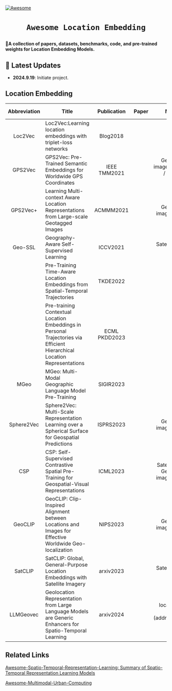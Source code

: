<!-- [![Maintenance](https://img.shields.io/badge/Maintained%3F-yes-green.svg)](https://github.com/Jack-bo1220/Awesome-Remote-Sensing-Foundation-Models/graphs/commit-activity) -->
[![Awesome](https://cdn.rawgit.com/sindresorhus/awesome/d7305f38d29fed78fa85652e3a63e154dd8e8829/media/badge.svg)](https://github.com/Jack-bo1220/Awesome-Remote-Sensing-Foundation-Models)
<!-- <img alt="GitHub watchers" src="https://img.shields.io/github/watchers/Jack-bo1220/Awesome-Remote-Sensing-Foundation-Models?style=social"> <img alt="GitHub stars" src="https://img.shields.io/github/stars/Jack-bo1220/Awesome-Remote-Sensing-Foundation-Models?style=social"> <img alt="GitHub forks" src="https://img.shields.io/github/forks/Jack-bo1220/Awesome-Remote-Sensing-Foundation-Models?style=social"> -->

# <p align=center>`Awesome Location Embedding`</p>

:star2:**A collection of papers, datasets, benchmarks, code, and pre-trained weights for Location Embedding Models.**

## 📢 Latest Updates
<!-- :fire::fire::fire: Last Updated on 2024.08.19 :fire::fire::fire: -->

- **2024.9.19**: Initiate project.

## Location Embedding
|Abbreviation|Title|Publication|Paper|Modality|Code & Weights|
|:---:|---|:---:|:---:|:---:|:---:|
|Loc2Vec|Loc2Vec:Learning location embeddings with triplet-loss networks|Blog2018||location||
|GPS2Vec|GPS2Vec: Pre-Trained Semantic Embeddings for Worldwide GPS Coordinates|IEEE TMM2021||Geo-tagged image / Check-ins / Tweets + location|
|GPS2Vec+|Learning Multi-context Aware Location Representations from Large-scale Geotagged Images|ACMMM2021||Geo-tagged image + location||
|Geo-SSL|Geography-Aware Self-Supervised Learning|ICCV2021||Satellite image + location||
||Pre-Training Time-Aware Location Embeddings from Spatial-Temporal Trajectories|TKDE2022||||
||Pre-training Contextual Location Embeddings in Personal Trajectories via Efficient Hierarchical Location Representations|ECML PKDD2023||||
|MGeo|MGeo: Multi-Modal Geographic Language Model Pre-Training |SIGIR2023||
|Sphere2Vec|Sphere2Vec: Multi-Scale Representation Learning over a Spherical Surface for Geospatial Predictions|ISPRS2023||Geo-tagged image + location||
|CSP|CSP: Self-Supervised Contrastive Spatial Pre-Training for Geospatial-Visual Representations|ICML2023||Satellite image / Geo-tagged image + location||
|GeoCLIP|GeoCLIP: Clip-Inspired Alignment between Locations and Images for Effective Worldwide Geo-localization|NIPS2023||Geo-tagged image + location||
|SatCLIP|SatCLIP: Global, General-Purpose Location Embeddings with Satellite Imagery|arxiv2023||Satellite image + location||
|LLMGeovec|Geolocation Representation from Large Language Models are Generic Enhancers for Spatio-Temporal Learning|arxiv2024||location+OSM data (addresses,nearby places)||

## Related Links
[Awesome-Spatio-Temporal-Representation-Learning: Summary of Spatio-Temporal Representation Learning Models](https://github.com/aptx1231/Awesome-Spatio-Temporal-Representation-Learning)

[Awesome-Multimodal-Urban-Computing](https://github.com/CityMind-Lab/Awesome-Multimodal-Urban-Computing)